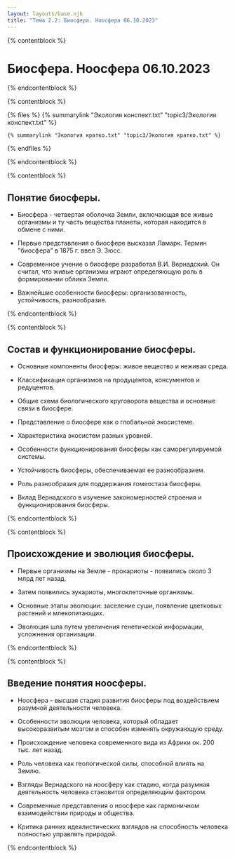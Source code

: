 ```yaml
---
layout: layouts/base.njk
title: "Тема 2.2: Биосфера. Ноосфера 06.10.2023"
---
```


{% contentblock %}

# Биосфера. Ноосфера 06.10.2023

{% endcontentblock %}

{% contentblock %}

{% files %}
    {% summarylink "Экология конспект.txt" "topic3/Экология конспект.txt" %}

    {% summarylink "Экология кратко.txt" "topic3/Экология кратко.txt" %}
{% endfiles %}

{% endcontentblock %}

{% contentblock %}

## Понятие биосферы.

- Биосфера - четвертая оболочка Земли, включающая все живые организмы и ту часть вещества планеты, которая находится в обмене с ними.

- Первые представления о биосфере высказал Ламарк. Термин "биосфера" в 1875 г. ввел Э. Зюсс.

- Современное учение о биосфере разработал В.И. Вернадский. Он считал, что живые организмы играют определяющую роль в формировании облика Земли.

- Важнейшие особенности биосферы: организованность, устойчивость, разнообразие.

{% endcontentblock %}

{% contentblock %}

## Состав и функционирование биосферы.

- Основные компоненты биосферы: живое вещество и неживая среда.

- Классификация организмов на продуцентов, консументов и редуцентов.

- Общие схема биологического круговорота вещества и основные связи в биосфере.

- Представление о биосфере как о глобальной экосистеме.

- Характеристика экосистем разных уровней.

- Особенности функционирования биосферы как саморегулируемой системы.

- Устойчивость биосферы, обеспечиваемая ее разнообразием.

- Роль разнообразия для поддержания гомеостаза биосферы.

- Вклад Вернадского в изучение закономерностей строения и функционирования биосферы.

{% endcontentblock %}

{% contentblock %}

## Происхождение и эволюция биосферы.

- Первые организмы на Земле - прокариоты - появились около 3 млрд лет назад.

- Затем появились эукариоты, многоклеточные организмы.

- Основные этапы эволюции: заселение суши, появление цветковых растений и млекопитающих.

- Эволюция шла путем увеличения генетической информации, усложнения организации.

{% endcontentblock %}

{% contentblock %}

## Введение понятия ноосферы.

- Ноосфера - высшая стадия развития биосферы под воздействием разумной деятельности человека.

- Особенности эволюции человека, который обладает высокоразвитым мозгом и способен изменять окружающую среду.

- Происхождение человека современного вида из Африки ок. 200 тыс. лет назад.

- Роль человека как геологической силы, способной влиять на Землю.

- Взгляды Вернадского на ноосферу как стадию, когда разумная деятельность человека становится определяющим фактором.

- Современные представления о ноосфере как гармоничном взаимодействии природы и общества.

- Критика ранних идеалистических взглядов на способность человека полностью управлять природой.

{% endcontentblock %}

